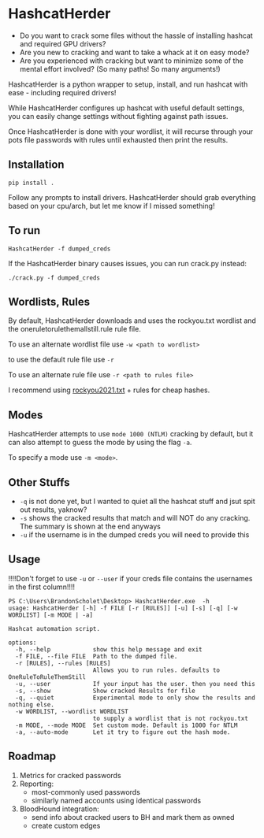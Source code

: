 # HashcatHerder

- Do you want to crack some files without the hassle of installing hashcat and required GPU drivers?
- Are you new to cracking and want to take a whack at it on easy mode?
- Are you experienced with cracking but want to minimize some of the mental effort involved? (So many paths! So many arguments!)

HashcatHerder is a python wrapper to setup, install, and run hashcat with ease - including required drivers!

While HashcatHerder configures up hashcat with useful default settings, you can easily change settings without fighting against path issues.

Once HashcatHerder is done with your wordlist, it will recurse through your pots file passwords with rules until exhausted then print the results.

## Installation

```pip install .```

Follow any prompts to install drivers. HashcatHerder should grab everything based on your cpu/arch, but let me know if I missed something!

## To run

```HashcatHerder -f dumped_creds ```

If the HashcatHerder binary causes issues, you can run crack.py instead:

```./crack.py -f dumped_creds ```

## Wordlists, Rules

By default, HashcatHerder downloads and uses the rockyou.txt wordlist and the oneruletorulethemallstill.rule rule file.

To use an alternate wordlist file use `-w <path to wordlist>`

to use the default rule file use `-r`

To use an alternate rule file use `-r <path to rules file>`

I recommend using [rockyou2021.txt](https://github.com/ohmybahgosh/RockYou2021.txt) + rules for cheap hashes.

## Modes

HashcatHerder attempts to use `mode 1000 (NTLM)` cracking by default, but it can also attempt to guess the mode by using the flag `-a`.

To specify a mode use `-m <mode>`.

## Other Stuffs

- `-q` is not done yet, but I wanted to quiet all the hashcat stuff and jsut spit out results, yaknow?
- `-s` shows the cracked results that match and will NOT do any cracking. The summary is shown at the end anyways
- `-u` if the username is in the dumped creds you will need to provide this


## Usage

!!!!Don't forget to use `-u` or `--user` if your creds file contains the usernames in the first column!!!!

```
PS C:\Users\BrandonScholet\Desktop> HashcatHerder.exe  -h
usage: HashcatHerder [-h] -f FILE [-r [RULES]] [-u] [-s] [-q] [-w WORDLIST] [-m MODE | -a]

Hashcat automation script.

options:
  -h, --help            show this help message and exit
  -f FILE, --file FILE  Path to the dumped file.
  -r [RULES], --rules [RULES]
                        Allows you to run rules. defaults to OneRuleToRuleThemStill
  -u, --user            If your input has the user. then you need this
  -s, --show            Show cracked Results for file
  -q, --quiet           Experimental mode to only show the results and nothing else.
  -w WORDLIST, --wordlist WORDLIST
                        to supply a wordlist that is not rockyou.txt
  -m MODE, --mode MODE  Set custom mode. Default is 1000 for NTLM
  -a, --auto-mode       Let it try to figure out the hash mode.
```  

## Roadmap
1. Metrics for cracked passwords
2. Reporting: 
    - most-commonly used passwords
    - similarly named accounts using identical passwords
3. BloodHound integration:
    - send info about cracked users to BH and mark them as owned
    - create custom edges
